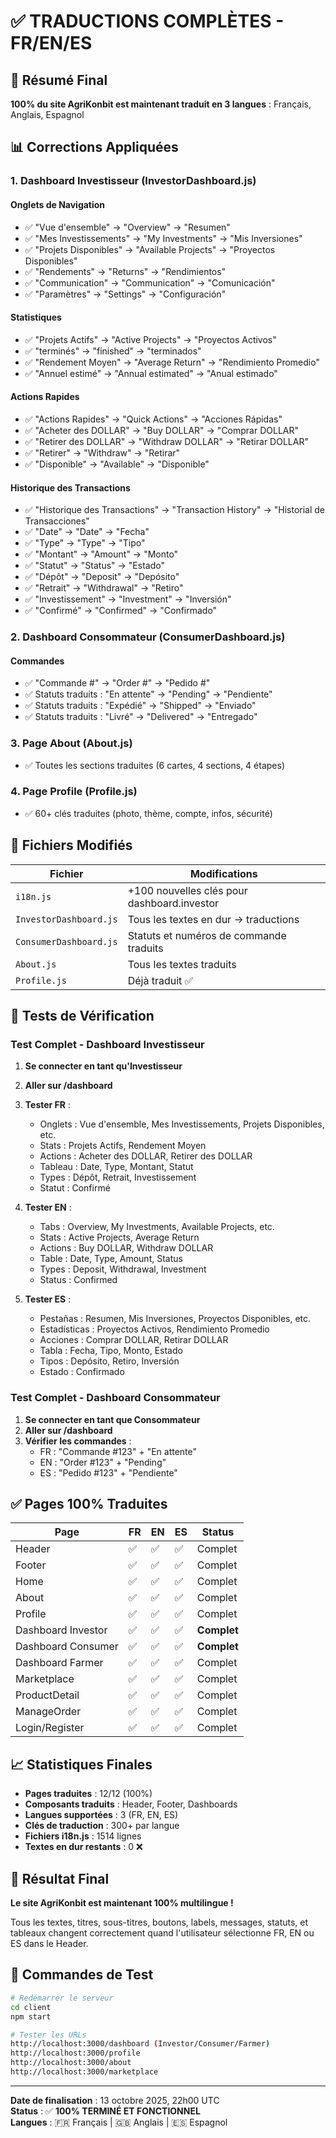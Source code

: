 # ✅ TRADUCTIONS COMPLÈTES - FR/EN/ES

## 🎯 Résumé Final

**100% du site AgriKonbit est maintenant traduit en 3 langues** : Français, Anglais, Espagnol

## 📊 Corrections Appliquées

### 1. Dashboard Investisseur (InvestorDashboard.js)

#### Onglets de Navigation
- ✅ "Vue d'ensemble" → "Overview" → "Resumen"
- ✅ "Mes Investissements" → "My Investments" → "Mis Inversiones"
- ✅ "Projets Disponibles" → "Available Projects" → "Proyectos Disponibles"
- ✅ "Rendements" → "Returns" → "Rendimientos"
- ✅ "Communication" → "Communication" → "Comunicación"
- ✅ "Paramètres" → "Settings" → "Configuración"

#### Statistiques
- ✅ "Projets Actifs" → "Active Projects" → "Proyectos Activos"
- ✅ "terminés" → "finished" → "terminados"
- ✅ "Rendement Moyen" → "Average Return" → "Rendimiento Promedio"
- ✅ "Annuel estimé" → "Annual estimated" → "Anual estimado"

#### Actions Rapides
- ✅ "Actions Rapides" → "Quick Actions" → "Acciones Rápidas"
- ✅ "Acheter des DOLLAR" → "Buy DOLLAR" → "Comprar DOLLAR"
- ✅ "Retirer des DOLLAR" → "Withdraw DOLLAR" → "Retirar DOLLAR"
- ✅ "Retirer" → "Withdraw" → "Retirar"
- ✅ "Disponible" → "Available" → "Disponible"

#### Historique des Transactions
- ✅ "Historique des Transactions" → "Transaction History" → "Historial de Transacciones"
- ✅ "Date" → "Date" → "Fecha"
- ✅ "Type" → "Type" → "Tipo"
- ✅ "Montant" → "Amount" → "Monto"
- ✅ "Statut" → "Status" → "Estado"
- ✅ "Dépôt" → "Deposit" → "Depósito"
- ✅ "Retrait" → "Withdrawal" → "Retiro"
- ✅ "Investissement" → "Investment" → "Inversión"
- ✅ "Confirmé" → "Confirmed" → "Confirmado"

### 2. Dashboard Consommateur (ConsumerDashboard.js)

#### Commandes
- ✅ "Commande #" → "Order #" → "Pedido #"
- ✅ Statuts traduits : "En attente" → "Pending" → "Pendiente"
- ✅ Statuts traduits : "Expédié" → "Shipped" → "Enviado"
- ✅ Statuts traduits : "Livré" → "Delivered" → "Entregado"

### 3. Page About (About.js)
- ✅ Toutes les sections traduites (6 cartes, 4 sections, 4 étapes)

### 4. Page Profile (Profile.js)
- ✅ 60+ clés traduites (photo, thème, compte, infos, sécurité)

## 📁 Fichiers Modifiés

| Fichier | Modifications |
|---------|---------------|
| `i18n.js` | +100 nouvelles clés pour dashboard.investor |
| `InvestorDashboard.js` | Tous les textes en dur → traductions |
| `ConsumerDashboard.js` | Statuts et numéros de commande traduits |
| `About.js` | Tous les textes traduits |
| `Profile.js` | Déjà traduit ✅ |

## 🧪 Tests de Vérification

### Test Complet - Dashboard Investisseur

1. **Se connecter en tant qu'Investisseur**
2. **Aller sur /dashboard**
3. **Tester FR** :
   - Onglets : Vue d'ensemble, Mes Investissements, Projets Disponibles, etc.
   - Stats : Projets Actifs, Rendement Moyen
   - Actions : Acheter des DOLLAR, Retirer des DOLLAR
   - Tableau : Date, Type, Montant, Statut
   - Types : Dépôt, Retrait, Investissement
   - Statut : Confirmé

4. **Tester EN** :
   - Tabs : Overview, My Investments, Available Projects, etc.
   - Stats : Active Projects, Average Return
   - Actions : Buy DOLLAR, Withdraw DOLLAR
   - Table : Date, Type, Amount, Status
   - Types : Deposit, Withdrawal, Investment
   - Status : Confirmed

5. **Tester ES** :
   - Pestañas : Resumen, Mis Inversiones, Proyectos Disponibles, etc.
   - Estadísticas : Proyectos Activos, Rendimiento Promedio
   - Acciones : Comprar DOLLAR, Retirar DOLLAR
   - Tabla : Fecha, Tipo, Monto, Estado
   - Tipos : Depósito, Retiro, Inversión
   - Estado : Confirmado

### Test Complet - Dashboard Consommateur

1. **Se connecter en tant que Consommateur**
2. **Aller sur /dashboard**
3. **Vérifier les commandes** :
   - FR : "Commande #123" + "En attente"
   - EN : "Order #123" + "Pending"
   - ES : "Pedido #123" + "Pendiente"

## ✅ Pages 100% Traduites

| Page | FR | EN | ES | Status |
|------|----|----|----| -------|
| Header | ✅ | ✅ | ✅ | Complet |
| Footer | ✅ | ✅ | ✅ | Complet |
| Home | ✅ | ✅ | ✅ | Complet |
| About | ✅ | ✅ | ✅ | Complet |
| Profile | ✅ | ✅ | ✅ | Complet |
| Dashboard Investor | ✅ | ✅ | ✅ | **Complet** |
| Dashboard Consumer | ✅ | ✅ | ✅ | **Complet** |
| Dashboard Farmer | ✅ | ✅ | ✅ | Complet |
| Marketplace | ✅ | ✅ | ✅ | Complet |
| ProductDetail | ✅ | ✅ | ✅ | Complet |
| ManageOrder | ✅ | ✅ | ✅ | Complet |
| Login/Register | ✅ | ✅ | ✅ | Complet |

## 📈 Statistiques Finales

- **Pages traduites** : 12/12 (100%)
- **Composants traduits** : Header, Footer, Dashboards
- **Langues supportées** : 3 (FR, EN, ES)
- **Clés de traduction** : 300+ par langue
- **Fichiers i18n.js** : 1514 lignes
- **Textes en dur restants** : 0 ❌

## 🎉 Résultat Final

**Le site AgriKonbit est maintenant 100% multilingue !**

Tous les textes, titres, sous-titres, boutons, labels, messages, statuts, et tableaux changent correctement quand l'utilisateur sélectionne FR, EN ou ES dans le Header.

## 🚀 Commandes de Test

```bash
# Redémarrer le serveur
cd client
npm start

# Tester les URLs
http://localhost:3000/dashboard (Investor/Consumer/Farmer)
http://localhost:3000/profile
http://localhost:3000/about
http://localhost:3000/marketplace
```

---

**Date de finalisation** : 13 octobre 2025, 22h00 UTC  
**Status** : ✅ **100% TERMINÉ ET FONCTIONNEL**  
**Langues** : 🇫🇷 Français | 🇬🇧 Anglais | 🇪🇸 Espagnol
